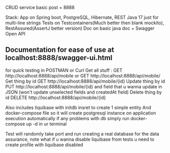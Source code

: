 CRUD service
basic post = 8888

Stack:
App on Spring boot, PostgreSQL, Hibernate, REST Java 17 just for multi-line strings
Tests on Testcontainers(Much better then blank mockito), RestAssured(AssertJ better version)
Doc on basic java doc + Swagger Open API
## Documentation for ease of use at localhost:8888/swagger-ui.html
for quick testing in POSTMAN or Curl
Get all stuff : GET http://localhost:8888/api/mobile or GET http://localhost:8888/api/mobile/
Get thing by id GET http://localhost:8888/api/mobile/{id}
Update thing by id PUT  http://localhost:8888/api/mobile/{id} and field that u wanna update in JSON (won't update unselected fields and createdAt field)
Delete thing by id DELETE http://localhost:8888/api/mobile/{id}

Also includes liquibase with initdb insret to create 1 simple entity
And docker-compose file so it will create postgresql instance on application execution automatically
if any problems with db simply run docker-compose up -d in ur terminal


Test will randomly take port and run creating a real database for the data assurance, note what if u wanna disable liquibase from tests u need to create profile with liquibase disabled
